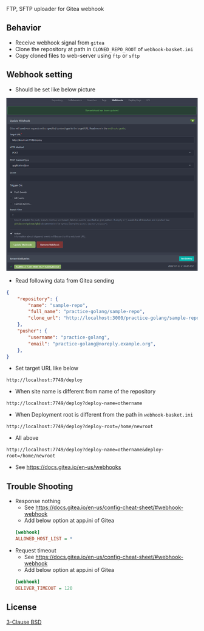 FTP, SFTP uploader for Gitea webhook

## Behavior

* Receive webhook signal from `gitea`
* Clone the repository at path in `CLONED_REPO_ROOT` of `webhook-basket.ini`
* Copy cloned files to web-server using `ftp` or `sftp`


## Webhook setting

* Should be set like below picture

![gitea](/doc/gitea.png)

* Read following data from Gitea sending
```json
{
    "repository": {
        "name": "sample-repo",
        "full_name": "practice-golang/sample-repo",
        "clone_url": "http://localhost:3000/practice-golang/sample-repo.git",
    },
    "pusher": {
        "username": "practice-golang",
        "email": "practice-golang@noreply.example.org",
    },
}
```

* Set target URL like below
```
http://localhost:7749/deploy
```

* When site name is different from name of the repository
```
http://localhost:7749/deploy?deploy-name=othername
```
* When Deployment root is different from the path in `webhook-basket.ini`
```
http://localhost:7749/deploy?deploy-root=/home/newroot
```
* All above
```
http://localhost:7749/deploy?deploy-name=othername&deploy-root=/home/newroot
```
* See https://docs.gitea.io/en-us/webhooks

## Trouble Shooting
* Response nothing
    * See https://docs.gitea.io/en-us/config-cheat-sheet/#webhook-webhook
    * Add below option at app.ini of Gitea
    ```ini
    [webhook]
    ALLOWED_HOST_LIST = *
    ```
* Request timeout
    * See https://docs.gitea.io/en-us/config-cheat-sheet/#webhook-webhook
    * Add below option at app.ini of Gitea
    ```ini
    [webhook]
    DELIVER_TIMEOUT = 120
    ```

## License

[3-Clause BSD](https://opensource.org/licenses/BSD-3-Clause)
